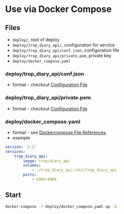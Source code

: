 # Use via Docker Compose

## Files

* `deploy/`, root of deploy
* `deploy/trop_diary_api/`, configuration for service
* `deploy/trop_diary_api/conf.json`, configuration file
* `deploy/trop_diary_api/private.pem`, private key
* `deploy/docker_compose.yaml`

### deploy/trop_diary_api/conf.json

* format - checkout [Configuration File](conf_file.md)

### deploy/trop_diary_api/private.pem

* format - checkout [Configuration File](conf_file.md)

### deploy/docker_compose.yaml

* format - see [Dockercompose File References](https://docs.docker.com/compose/compose-file/)
* example

```yaml
version: '2.1'
services:
    trop_diary_api:
        image: trop/diary_api
        volumes:
            - ./trop_diary_api:/etc/trop_diary_api
        ports:
            - 6969:6969
```

## Start

```bash
docker-compose -f deploy/docker_compose.yaml up -d
```
